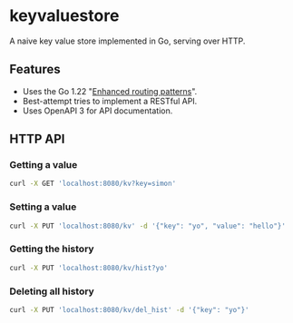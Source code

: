 # keyvaluestore

A naive key value store implemented in Go, serving over HTTP.

## Features

- Uses the Go 1.22 "[Enhanced routing patterns](https://tip.golang.org/doc/go1.22)".
- Best-attempt tries to implement a RESTful API.
- Uses OpenAPI 3 for API documentation.

## HTTP API

### Getting a value

```bash
curl -X GET 'localhost:8080/kv?key=simon'
```

### Setting a value

```bash
curl -X PUT 'localhost:8080/kv' -d '{"key": "yo", "value": "hello"}'
```

### Getting the history

```bash
curl -X PUT 'localhost:8080/kv/hist?yo'
```

### Deleting all history

```bash
curl -X PUT 'localhost:8080/kv/del_hist' -d '{"key": "yo"}'
```
